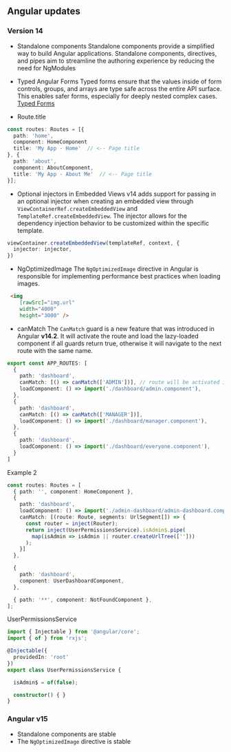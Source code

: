 ## Angular updates

### Version 14

- Standalone components
  Standalone components provide a simplified way to build Angular applications. Standalone components, directives, and pipes aim to streamline the authoring experience by reducing the need for NgModules

- Typed Angular Forms
  Typed forms ensure that the values inside of form controls, groups, and arrays are type safe across the entire API surface. This enables safer forms, especially for deeply nested complex cases.
  [Typed Forms](https://github.com/armenstepanyan/js-tips/blob/master/angular/ng-forms.md#typed-forms)

- Route.title

```typescript
const routes: Routes = [{
  path: 'home',
  component: HomeComponent
  title: 'My App - Home'  // <-- Page title
}, {
  path: 'about',
  component: AboutComponent,
  title: 'My App - About Me'  // <-- Page title
}];
```
- Optional injectors in Embedded Views
v14 adds support for passing in an optional injector when creating an embedded view through `ViewContainerRef.createEmbeddedView` and `TemplateRef.createEmbeddedView`. The injector allows for the dependency injection behavior to be customized within the specific template.

```typescript
viewContainer.createEmbeddedView(templateRef, context, {
  injector: injector,
})
```

- NgOptimizedImage
The `NgOptimizedImage` directive in Angular is responsible for implementing performance best practices when loading images.
```html
 <img
    [rawSrc]="img.url"
    width="4000"
    height="3000" />
```

- canMatch
The `CanMatch` guard is a new feature that was introduced in Angular **v14.2**. It will activate the route and load the lazy-loaded component if all guards return true, otherwise it will navigate to the next route with the same name.

```typescript
export const APP_ROUTES: [
  {
    path: 'dashboard',
    canMatch: [() => canMatch(['ADMIN'])], // route will be activated if function returns true
    loadComponent: () => import('./dashboard/admin.component'),
  },
  {
    path: 'dashboard',
    canMatch: [() => canMatch(['MANAGER'])],
    loadComponent: () => import('./dashboard/manager.component'),
  },
  {
    path: 'dashboard',
    loadComponent: () => import('./dashboard/everyone.component'),
  }
]
```

Example 2
```typescript
const routes: Routes = [
  { path: '', component: HomeComponent },
  {
    path: 'dashboard',
    loadComponent: () => import('./admin-dashboard/admin-dashboard.component').then(c => c.AdminDashboardComponent),
    canMatch: [(route: Route, segments: UrlSegment[]) => {
      const router = inject(Router);
      return inject(UserPermissionsService).isAdmin$.pipe(
        map(isAdmin => isAdmin || router.createUrlTree(['']))
      );
    }]
  },

  {
    path: 'dashboard',
    component: UserDashboardComponent,
  },

  { path: '**', component: NotFoundComponent },
];

```

UserPermissionsService
```typescript
import { Injectable } from '@angular/core';
import { of } from 'rxjs';

@Injectable({
  providedIn: 'root'
})
export class UserPermissionsService {

  isAdmin$ = of(false);

  constructor() { }
}
```

### Angular v15
- Standalone components are stable
- The `NgOptimizedImage` directive is stable
